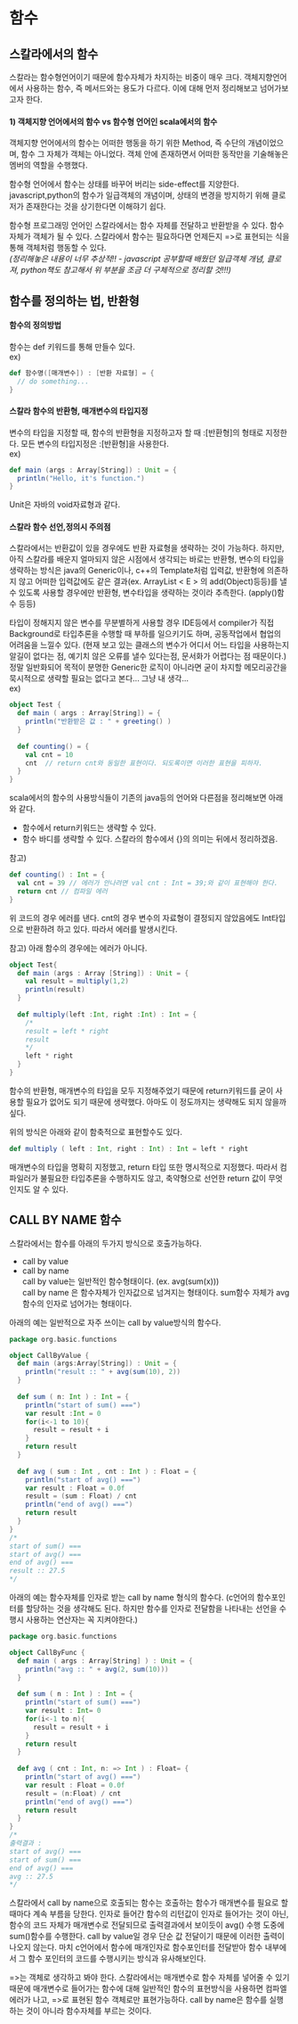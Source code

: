 # 함수
## 스칼라에서의 함수  
스칼라는 함수형언어이기 때문에 함수자체가 차지하는 비중이 매우 크다. 객체지향언어에서 사용하는 함수, 즉 메서드와는 용도가 다르다. 이에 대해 먼저 정리해보고 넘어가보고자 한다.  
#### 1) 객체지향 언어에서의 함수 vs 함수형 언어인 scala에서의 함수
객체지향 언어에서의 함수는 어떠한 행동을 하기 위한 Method, 즉 수단의 개념이었으며, 함수 그 자체가 객체는 아니었다. 객체 안에 존재하면서 어떠한 동작만을 기술해놓은 멤버의 역할을 수행했다.  
  
함수형 언어에서 함수는 상태를 바꾸어 버리는 side-effect를 지양한다. javascript,python의 함수가 일급객체의 개념이며, 상태의 변경을 방지하기 위해 클로저가 존재한다는 것을 상기한다면 이해햐기 쉽다.  
  
함수형 프로그래밍 언어인 스칼라에서는 함수 자체를 전달하고 반환받을 수 있다. 함수 자체가 객체가 될 수 있다. 스칼라에서 함수는 필요하다면 언제든지 =>로 표현되는 식을 통해 객체처럼 행동할 수 있다.  
*(정리해놓은 내용이 너무 추상적!! - javascript 공부할때 배웠던 일급객체 개념, 클로져, python책도 참고해서 위 부분을 조금 더 구체적으로 정리할 것!!!)*  

## 함수를 정의하는 법, 반환형
#### 함수의 정의방법
함수는 def 키워드를 통해 만들수 있다.  
ex)
```scala
def 함수명([매개변수]) : [반환 자료형] = {
  // do something...
}
```

#### 스칼라 함수의 반환형, 매개변수의 타입지정  
변수의 타입을 지정할 때, 함수의 반환형을 지정하고자 할 때 :[반환형]의 형태로 지정한다. 모든 변수의 타입지정은 :[반환형]을 사용한다.  
ex)
```scala
def main (args : Array[String]) : Unit = {
  println("Hello, it's function.")
}
```
Unit은 자바의 void자료형과 같다.  
  
#### 스칼라 함수 선언,정의시 주의점
스칼라에서는 반환값이 있을 경우에도 반환 자료형을 생략하는 것이 가능하다. 하지만, 아직 스칼라를 배운지 얼마되지 않은 시점에서 생각되는 바로는 반환형, 변수의 타입을 생략하는 방식은 java의 Generic이나, c++의 Template처럼 입력값, 반환형에 의존하지 않고 어떠한 입력값에도 같은 결과(ex. ArrayList < E > 의 add(Object)등등)를 낼 수 있도록 사용할 경우에만 반환형, 변수타입을 생략하는 것이라 추측한다. (apply()함수 등등)  
  
타입이 정해지지 않은 변수를 무분별하게 사용할 경우 IDE등에서 compiler가 직접 Background로 타입추론을 수행할 때 부하를 일으키기도 하며, 공동작업에서 협업의 어려움을 느낄수 있다. (현재 보고 있는 클래스의 변수가 어디서 어느 타입을 사용하는지 알길이 없다는 점, 예기치 않은 오류를 낼수 있다는점, 문서화가 어렵다는 점 때문이다.) 정말 일반화되어 목적이 분명한 Generic한 로직이 아니라면 굳이 차지할 메모리공간을 묵시적으로 생략할 필요는 없다고 본다... 그냥 내 생각...  
ex)
```scala
object Test {
  def main ( args : Array[String]) = {
    println("반환받은 값 : " + greeting() )
  }
  
  def counting() = {
    val cnt = 10
    cnt  // return cnt와 동일한 표현이다. 되도록이면 이러한 표현을 피하자.
  }
}
```
scala에서의 함수의 사용방식들이 기존의 java등의 언어와 다른점을 정리해보면 아래와 같다.
 * 함수에서 return키워드는 생략할 수 있다.  
 * 함수 바디를 생략할 수 있다. 스칼라의 함수에서 {}의 의미는 뒤에서 정리하겠음.  

참고)
```scala
def counting() : Int = {
  val cnt = 39 // 에러가 안나려면 val cnt : Int = 39;와 같이 표현해야 한다.
  return cnt // 컴파일 에러
}
```
위 코드의 경우 에러를 낸다. cnt의 경우 변수의 자료형이 결정되지 않았음에도 Int타입으로 반환하려 하고 있다. 따라서 에러를 발생시킨다.  

참고)
아래 함수의 경우에는 에러가 아니다.
```scala
object Test{
  def main (args : Array [String]) : Unit = {
    val result = multiply(1,2)
    println(result)
  }
  
  def multiply(left :Int, right :Int) : Int = {
    /*
    result = left * right
    result
    */
    left * right
  }
}
```
함수의 반환형, 매개변수의 타입을 모두 지정해주었기 때문에 return키워드를 굳이 사용할 필요가 없어도 되기 때문에 생략했다. 아마도 이 정도까지는 생략해도 되지 않을까 싶다.  

위의 방식은 아래와 같이 함축적으로 표현할수도 있다.  
```scala
def multiply ( left : Int, right : Int) : Int = left * right
```
매개변수의 타입을 명확히 지정했고, return 타입 또한 명시적으로 지정했다. 따라서 컴파일러가 불필요한 타입추론을 수행하지도 않고, 축약형으로 선언한 return 값이 무엇인지도 알 수 있다.  
  
## CALL BY NAME 함수  
스칼라에서는 함수를 아래의 두가지 방식으로 호출가능하다.
 * call by value  
 * call by name  
call by value는 일반적인 함수형태이다. (ex. avg(sum(x)))  
call by name 은 함수자체가 인자값으로 넘겨지는 형태이다. sum함수 자체가 avg함수의 인자로 넘어가는 형태이다.  

아래의 예는 일반적으로 자주 쓰이는 call by value방식의 함수다.  
```scala
package org.basic.functions

object CallByValue {
  def main (args:Array[String]) : Unit = {
    println("result :: " + avg(sum(10), 2))
  }
  
  def sum ( n: Int ) : Int = {
    println("start of sum() ===")
    var result :Int = 0
    for(i<-1 to 10){
      result = result + i
    }
    return result
  }
  
  def avg ( sum : Int , cnt : Int ) : Float = {
    println("start of avg() ===")
    var result : Float = 0.0f
    result = (sum : Float) / cnt
    println("end of avg() ===")
    return result
  }
}
/*
start of sum() ===
start of avg() ===
end of avg() ===
result :: 27.5
*/
```

아래의 예는 함수자체를 인자로 받는 call by name 형식의 함수다. (c언어의 함수포인터를 할당하는 것을 생각해도 된다. 하지만 함수를 인자로 전달함을 나타내는 선언을 수행시 사용하는 연산자는 꼭 지켜야한다.)
```scala
package org.basic.functions

object CallByFunc {
  def main ( args : Array[String] ) : Unit = {
    println("avg :: " + avg(2, sum(10)))
  }
  
  def sum ( n : Int ) : Int = {
    println("start of sum() ===")
    var result : Int= 0
    for(i<-1 to n){
      result = result + i
    }
    return result
  }
  
  def avg ( cnt : Int, n: => Int ) : Float= {
    println("start of avg() ===")
    var result : Float = 0.0f
    result = (n:Float) / cnt
    println("end of avg() ===")
    return result
  }
}
/*
출력결과 :
start of avg() ===
start of sum() ===
end of avg() ===
avg :: 27.5
*/
```

스칼라에서 call by name으로 호출되는 함수는 호출하는 함수가 매개변수를 필요로 할때마다 계속 부름을 당한다. 인자로 들어간 함수의 리턴값이 인자로 들어가는 것이 아닌, 함수의 코드 자체가 매개변수로 전달되므로 출력결과에서 보이듯이 avg() 수행 도중에 sum()함수를 수행한다. call by value일 경우 단순 값 전달이기 때문에 이러한 출력이 나오지 않는다. 마치 c언어에서 함수에 매개인자로 함수포인터를 전달받아 함수 내부에서 그 함수 포인터의 코드를 수행시키는 방식과 유사해보인다.  

=>는 객체로 생각하고 봐야 한다. 스칼라에서는 매개변수로 함수 자체를 넣어줄 수 있기 때문에 매개변수로 들어가는 함수에 대해 일반적인 함수의 표현방식을 사용하면 컴파엘에러가 나고, =>로 표현된 함수 객체로만 표현가능하다. call by name은 함수를 실행하는 것이 아니라 함수자체를 부르는 것이다.  
